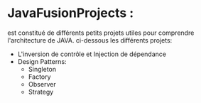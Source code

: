 # JavaFusionProjects : 
est constitué de différents petits projets utiles pour comprendre l'architecture de JAVA.
ci-dessous les différents projets:
- L'inversion de contrôle et Injection de dépendance
- Design Patterns:
    - Singleton
    - Factory
    - Observer
    - Strategy

